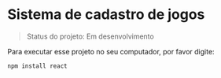 # Sistema de cadastro de jogos

> Status do projeto: Em desenvolvimento

Para executar esse projeto no seu computador, por favor digite:
```
npm install react
```
